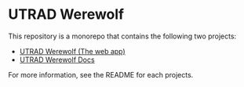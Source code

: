 # UTRAD Werewolf

This repository is a monorepo that contains the following two projects:

- [UTRAD Werewolf (The web app)](./packages/webapp)
- [UTRAD Werewolf Docs](./packages/docs)

For more information, see the README for each projects.
